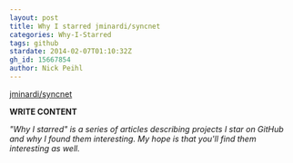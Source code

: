 ```yaml
---
layout: post
title: Why I starred jminardi/syncnet
categories: Why-I-Starred
tags: github
stardate: 2014-02-07T01:10:32Z
gh_id: 15667854
author: Nick Peihl
---
```


[jminardi/syncnet](https://github.com/jminardi/syncnet)

**WRITE CONTENT**

*"Why I starred" is a series of articles describing projects I star on GitHub and why I found them interesting. My hope is that you'll find them interesting as well.*

